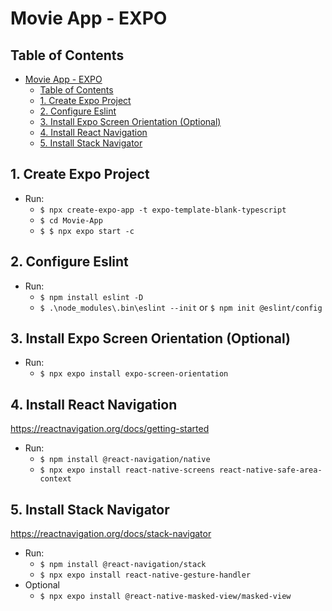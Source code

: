 # Movie App - EXPO

## Table of Contents

- [Movie App - EXPO](#movie-app---expo)
  - [Table of Contents](#table-of-contents)
  - [1. Create Expo Project](#1-create-expo-project)
  - [2. Configure Eslint](#2-configure-eslint)
  - [3. Install Expo Screen Orientation (Optional)](#3-install-expo-screen-orientation-optional)
  - [4. Install React Navigation](#4-install-react-navigation)
  - [5. Install Stack Navigator](#5-install-stack-navigator)

## 1. Create Expo Project

- Run:
  - `$ npx create-expo-app -t expo-template-blank-typescript`
  - `$ cd Movie-App`
  - `$ $ npx expo start -c`

## 2. Configure Eslint

- Run:
  - `$ npm install eslint -D`
  - `$ .\node_modules\.bin\eslint --init` or `$ npm init @eslint/config`

## 3. Install Expo Screen Orientation (Optional)

- Run:
  - `$ npx expo install expo-screen-orientation`

## 4. Install React Navigation

<https://reactnavigation.org/docs/getting-started>

- Run:
  - `$ npm install @react-navigation/native`
  - `$ npx expo install react-native-screens react-native-safe-area-context`

## 5. Install Stack Navigator

<https://reactnavigation.org/docs/stack-navigator>

- Run:
  - `$ npm install @react-navigation/stack`
  - `$ npx expo install react-native-gesture-handler`
- Optional
  - `$ npx expo install @react-native-masked-view/masked-view`
